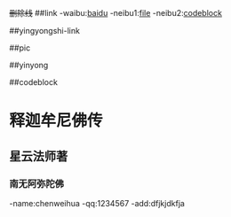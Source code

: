 ~~删除线~~
##link
-waibu:[baidu](http:www.baidu.com)
-neibu1:[file](file.md)
-neibu2:[codeblock](codeblock.md#name)

##yingyongshi-link

##pic


##yinyong


##codeblock

# 释迦牟尼佛传

## 星云法师著

### 南无阿弥陀佛

-name:chenweihua
-qq:1234567
-add:dfjkjdkfja


